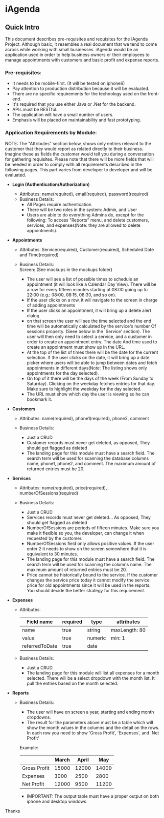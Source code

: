 # iAgenda

## Quick Intro
This document describes pre-requisites and requisites for the iAgenda Project.
Although basic, it resembles a real document that we tend to come across while working with small businesses.
iAgenda would be an application used in order to help business owners or their employees to manage appointments with customers and basic profit and expense reports. 

### Pre-requisites:
- It needs to be mobile-first. (It will be tested on iphone6)
- Pay attention to production distribution because it will be evaluated.
- There are no specific requirements for the technology used on the front-end.
- It's required that you use either Java or .Net for the backend.
- APIs must be RESTful.
- The application will have a small number of users.
- Emphasis will be placed on maintainability and fast prototyping.

### Application Requirements by Module:

NOTE: The "Attributes" section below, shows only entries relevant to the customer that they would report as related directly to their business. Imagine these as fields the customer would tell you during a conversation for gathering requisites. 
Please note that there will be more fields that will be needed in order to comply with all requirements described in the following pages. This part varies from developer to developer and will be evaluated.

- **Login (Authentication/Authorization)**
    - Attributes:
        name(required), email(required), password(required)
    - Business Details:
        - All Pages require authentication.
        - There will be two roles in the system: Admin, and User
        - Users are able to do everything Admins do, except for the following: To access "Reports" menu, and delete customers, services, and expenses(Note: they are allowed to delete appointments).
      
- **Appointments**
    - Attributes:
    Service(required), Customer(required), Scheduled Date and Time(required)
    
    - Business Details:  
        Screen: (See mockups in the mockups folder)
      - The user will see a list of possible times to schedule an appointment (it will look like a Calendar Day View). There will be a row for every fifteen minutes starting at 08:00 going up to 22:00 (e.g.: 08:00, 08:15, 08:30, and so on).
      - If the user clicks on a row, it will navigate to the screen in charge of adding appointments
      - If the user clicks an appointment, it will bring up a delete alert dialog.
      - on that screen the user will see the time selected and the end time will be automatically calculated by the service's number Of sessions property. (Seee below in the 'Service' section). The user will then only need to select a service, and a customer in order to create an appointment entry. The date And time used to create an appointment must show up in the URL.
      - At the top of the list of times there will be the date for the current selection. If the user clicks on the date, it will bring up a date picker where users will be able to jump between dates and fetch appointments in different days(Note: The listing shows only appointments for the day selected).
      - On top of it there will be the days of the week (From Sunday to Saturday). Clicking on the weekday fetches entries for that day. Make sure to highlight the weekday for the day selected.
      - The URL must show which day the user is viewing so he can bookmark it.
  
- **Customers**
    - Attributes:
    name(required), phone1(required), phone2, comment
      
  - Business Details:
      - Just a CRUD
      - Customer records must never get deleted, as opposed, They should get flagged as deleted
      - The landing page for this module must have a search field. The search term will be used for scanning the database columns name, phone1, phone2, and comment. The maximum amount of returned entries must be 20.



- **Services**
  - Attributes:
    name(required), price(required), numberOfSessions(required)

  - Business Details:
    - Just a CRUD
    - Services records must never get deleted... As opposed, They should get flagged as deleted
    - NumberOfSessions are periods of fifteen minutes. Make sure you make it flexible so you, the developer, can change it when requested by the customer. 
    - NumberOfSessions field only allows positive values. If the user enter 2 it needs to show on the screen somewhere that it is equivalent to 30 minutes.
    - The landing page for this module must have a search field. The search term will be used for scanning the columns name. The maximum amount of returned entries must be 20.
    - Price cannot be historically bound to the service. If the customer changes the service price today it cannot modify the service price for old appointments since it will be used in the reports. You should decide the better strategy for this requirement.
    
    
- **Expenses**

  - Attributes:

    | Field name | required | type | attributes |
    | ------ | ------ | ------- | ------- |
    | name | true | string | maxLength: 80 |
    | value | true | numeric | min: 1 |
    | referredToDate | true | date |  |
      
  - Business Details:
    - Just a CRUD
    - The landing page for this module will list all expenses for a month selected. There will be a select dropdown with the month list. It pull the entries based on the month selected. 
  
- **Reports**

    - Business Details:
        - The user will have on screen a year, starting and ending month dropdowns.
        - The result for the parameters above must be a table which will show the month values in the columns and the detail on the rows. In each row you need to show 'Gross Profit', 'Expenses', and 'Net Profit'
        
        Example:
        
        |  | March | April | May |
        | ------ | ------ | ------- | ------- |
        | Gross Profit | 15000 | 12000 | 14000 |
        | Expenses | 3000 | 2500 | 2800 |
        | Net Profit | 12000 | 9500 | 11200 |
        
        - IMPORTANT: The output table must have a proper output on both iphone and desktop windows.
        



Thanks
